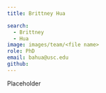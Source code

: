 ```yaml
---
title: Brittney Hua

search:
  - Brittney 
  - Hua
image: images/team/<file name>
role: PhD
email: bahua@usc.edu
github: 
---
```


Placeholder
